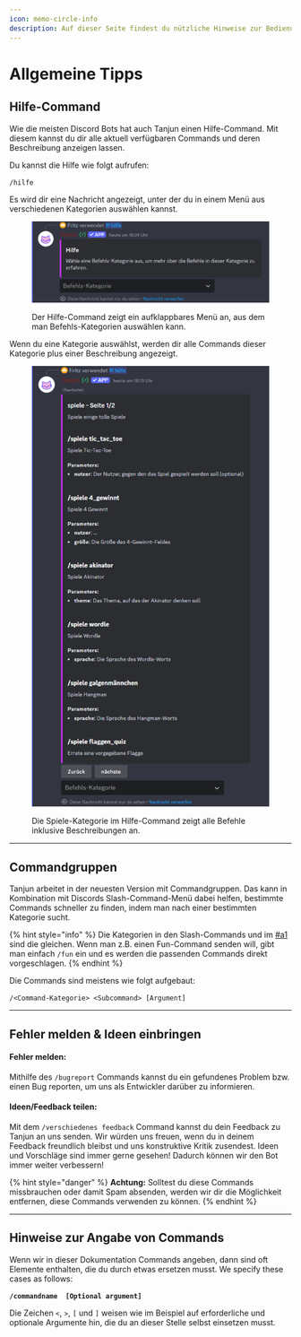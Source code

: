 ```yaml
---
icon: memo-circle-info
description: Auf dieser Seite findest du nützliche Hinweise zur Bedienung von Tanjun.
---
```


# Allgemeine Tipps

## Hilfe-Command <a href="#a1" id="a1"></a>

Wie die meisten Discord Bots hat auch Tanjun einen Hilfe-Command. Mit diesem kannst du dir alle aktuell verfügbaren Commands und deren Beschreibung anzeigen lassen.

Du kannst die Hilfe wie folgt aufrufen:&#x20;

```
/hilfe
```

Es wird dir eine Nachricht angezeigt, unter der du in einem Menü aus verschiedenen Kategorien auswählen kannst.

<figure><img src="../.gitbook/assets/help-command-select-category.png" alt="" width="563"><figcaption><p>Der Hilfe-Command zeigt ein aufklappbares Menü an, aus dem man Befehls-Kategorien auswählen kann.</p></figcaption></figure>

Wenn du eine Kategorie auswählst, werden dir alle Commands dieser Kategorie plus einer Beschreibung angezeigt.

<div data-full-width="false"><figure><img src="../.gitbook/assets/help-command-spiele-category.png" alt="Screenshot der Nachricht, die angezeigt wird, wenn man beim Hilfe-Command eine Kategorie auswählt (in diesem Beispiel wurde die Kategorie &#x22;utility&#x22; verwendet)." width="481"><figcaption><p>Die Spiele-Kategorie im Hilfe-Command zeigt alle Befehle inklusive Beschreibungen an.</p></figcaption></figure></div>

***

## Commandgruppen <a href="#a2" id="a2"></a>

Tanjun arbeitet in der neuesten Version mit Commandgruppen. Das kann in Kombination mit Discords Slash-Command-Menü dabei helfen, bestimmte Commands schneller zu finden, indem man nach einer bestimmten Kategorie sucht.

{% hint style="info" %}
Die Kategorien in den Slash-Commands und im [#a1](index.md#a1 "mention") sind die gleichen. Wenn man z.B. einen Fun-Command senden will, gibt man einfach `/fun` ein und es werden die passenden Commands direkt vorgeschlagen.
{% endhint %}

Die Commands sind meistens wie folgt aufgebaut:

```
/<Command-Kategorie> <Subcommand> [Argument]
```

***

## Fehler melden & Ideen einbringen <a href="#a3" id="a3"></a>

#### Fehler melden: <a href="#a3.1" id="a3.1"></a>

Mithilfe des `/bugreport` Commands kannst du ein gefundenes Problem bzw. einen Bug reporten, um uns als Entwickler darüber zu informieren.&#x20;

#### Ideen/Feedback teilen: <a href="#a3.2" id="a3.2"></a>

Mit dem `/verschiedenes feedback` Command kannst du dein Feedback zu Tanjun an uns senden. Wir würden uns freuen, wenn du in deinem Feedback freundlich bleibst und uns konstruktive Kritik zusendest. Ideen und Vorschläge sind immer gerne gesehen! Dadurch können wir den Bot immer weiter verbessern!

{% hint style="danger" %}
**Achtung:** Solltest du diese Commands missbrauchen oder damit Spam absenden, werden wir dir die Möglichkeit entfernen, diese Commands verwenden zu können.
{% endhint %}

***

## Hinweise zur Angabe von Commands <a href="#a4" id="a4"></a>

Wenn wir in dieser Dokumentation Commands angeben, dann sind oft Elemente enthalten, die du durch etwas ersetzen musst. We specify these cases as follows:

<pre><code><strong>/commandname <Required argument> [Optional argument]
</strong></code></pre>

Die Zeichen `<`, `>`, `[` und `]` weisen wie im Beispiel auf erforderliche und optionale Argumente hin, die du an dieser Stelle selbst einsetzen musst.&#x20;
